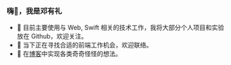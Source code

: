 ### 嗨👋，我是邓有礼

- 🔧 目前主要使用与 Web, Swift 相关的技术工作，我将大部分个人项目和实验放在 Github，欢迎关注。
- 🔭 当下正在寻找合适的前端工作机会，欢迎联络。
- 🌱 在[博客](https://hyrule.cn)中实现各类奇奇怪怪的想法。
